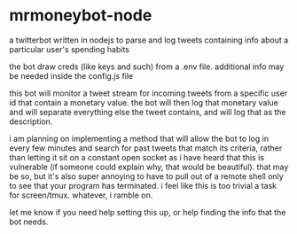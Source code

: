 # mrmoneybot-node
a twitterbot written in nodejs to parse and log tweets containing info about a particular user's spending habits

the bot draw creds (like keys and such) from a .env file.
additional info may be needed inside the config.js file

this bot will monitor a tweet stream for incoming tweets from a specific user id that contain a monetary value. 
the bot will then log that monetary value and will separate everything else the tweet contains, and will log 
that as the description.

i am planning on implementing a method that will allow the bot to log in every few minutes and search for past 
tweets that match its criteria, rather than letting it sit on a constant open socket as i have heard that this
is vulnerable (if someone could explain why, that would be beautiful). that may be so, but it's also super 
annoying to have to pull out of a remote shell only to see that your program has terminated. i feel like this 
is too trivial a task for screen/tmux. whatever, i ramble on.

let me know if you need help setting this up, or help finding the info that the bot needs.
